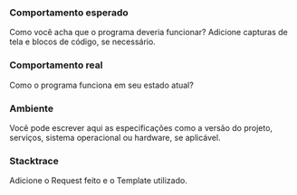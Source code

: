 ### Comportamento esperado

Como você acha que o programa deveria funcionar? Adicione capturas de tela e blocos de código, se necessário.

### Comportamento real

Como o programa funciona em seu estado atual?

### Ambiente

Você pode escrever aqui as especificações como a versão do projeto, serviços, sistema operacional ou hardware, se aplicável.

### Stacktrace

Adicione o Request feito e o Template utilizado.